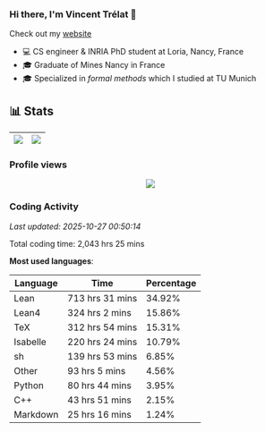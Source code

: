 ### Hi there, I'm Vincent Trélat 👋

Check out my [website](https://vtrelat.github.io)

-   💻 CS engineer & INRIA PhD student at Loria, Nancy, France
-   🎓 Graduate of Mines Nancy in France
-   🎓 Specialized in _formal methods_ which I studied at TU Munich

## 📊 **Stats**

| <img align="center" src="https://readme-stats.clckblog.space/api?username=VTrelat&show_icons=true&include_all_commits=true&theme=tokyonight&hide_border=true" /> | <img align="center" src="https://readme-stats.clckblog.space/api/top-langs/?username=VTrelat&layout=compact&theme=tokyonight&hide_border=true" /> |
| ---------------------------------------------------------------------------------------------------------------------------------------------------------------- | ------------------------------------------------------------------------------------------------------------------------------------------------- |

### Profile views

<p align="center">
 <img src="https://profile-counter.glitch.me/VTrelat/count.svg" />
</p>

<!--automations-->
### Coding Activity
_Last updated: 2025-10-27 00:50:14_

Total coding time: 2,043 hrs 25 mins

**Most used languages**:

| Language | Time | Percentage |
| ------------- | ------------- | ------------- |
| Lean | 713 hrs 31 mins | 34.92% |
| Lean4 | 324 hrs 2 mins | 15.86% |
| TeX | 312 hrs 54 mins | 15.31% |
| Isabelle | 220 hrs 24 mins | 10.79% |
| sh | 139 hrs 53 mins | 6.85% |
| Other | 93 hrs 5 mins | 4.56% |
| Python | 80 hrs 44 mins | 3.95% |
| C++ | 43 hrs 51 mins | 2.15% |
| Markdown | 25 hrs 16 mins | 1.24% |

